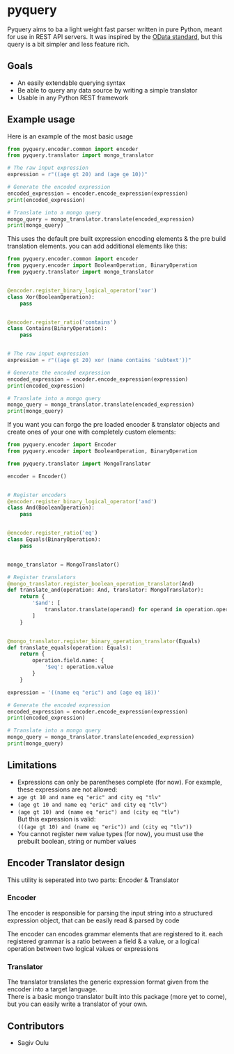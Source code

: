 # pyquery

Pyquery aims to ba a light weight fast parser written in pure Python, meant for use in REST API servers.
It was inspired by the [OData standard](https://www.odata.org/), but this query is a bit simpler and less feature rich.

## Goals
* An easily extendable querying syntax
* Be able to query any data source by writing a simple translator
* Usable in any Python REST framework


## Example usage

Here is an example of the most basic usage
```python
from pyquery.encoder.common import encoder
from pyquery.translator import mongo_translator

# The raw input expression
expression = r"((age gt 20) and (age ge 10))"

# Generate the encoded expression
encoded_expression = encoder.encode_expression(expression)
print(encoded_expression)

# Translate into a mongo query
mongo_query = mongo_translator.translate(encoded_expression)
print(mongo_query)
```

This uses the default pre built expression encoding elements & the pre build
translation elements. you can add additional elements like this:
```python
from pyquery.encoder.common import encoder
from pyquery.encoder import BooleanOperation, BinaryOperation
from pyquery.translator import mongo_translator


@encoder.register_binary_logical_operator('xor')
class Xor(BooleanOperation):
    pass


@encoder.register_ratio('contains')
class Contains(BinaryOperation):
    pass


# The raw input expression
expression = r"((age gt 20) xor (name contains 'subtext'))"

# Generate the encoded expression
encoded_expression = encoder.encode_expression(expression)
print(encoded_expression)

# Translate into a mongo query
mongo_query = mongo_translator.translate(encoded_expression)
print(mongo_query)
```

If you want you can forgo the pre loaded encoder & translator objects and create ones of your one with completely custom elements:

```python
from pyquery.encoder import Encoder
from pyquery.encoder import BooleanOperation, BinaryOperation

from pyquery.translator import MongoTranslator

encoder = Encoder()


# Register encoders
@encoder.register_binary_logical_operator('and')
class And(BooleanOperation):
    pass


@encoder.register_ratio('eq')
class Equals(BinaryOperation):
    pass


mongo_translator = MongoTranslator()

# Register translators
@mongo_translator.register_boolean_operation_translator(And)
def translate_and(operation: And, translator: MongoTranslator):
    return {
        '$and': [
            translator.translate(operand) for operand in operation.operands
        ]
    }


@mongo_translator.register_binary_operation_translator(Equals)
def translate_equals(operation: Equals):
    return {
        operation.field.name: {
            '$eq': operation.value
        }
    }

expression = '((name eq "eric") and (age eq 18))'

# Generate the encoded expression
encoded_expression = encoder.encode_expression(expression)
print(encoded_expression)

# Translate into a mongo query
mongo_query = mongo_translator.translate(encoded_expression)
print(mongo_query)
```

## Limitations
* Expressions can only be parentheses complete (for now).
For example, these expressions are not allowed:
* ```age gt 10 and name eq "eric" and city eq "tlv"```
* ```(age gt 10 and name eq "eric" and city eq "tlv")```
* ```(age gt 10) and (name eq "eric") and (city eq "tlv")```\
But this expression is valid:\
```(((age gt 10) and (name eq "eric")) and (city eq "tlv"))```
* You cannot register new value types (for now), you must use the prebuilt boolean, string or number values

## Encoder Translator design
This utility is seperated into two parts: Encoder & Translator

### Encoder
The encoder is responsible for parsing the input string into a structured expression object, 
that can be easily read & parsed by code

The encoder can encodes grammar elements that are registered to it. each registered grammar is a 
ratio between a field & a value, or a logical operation between two logical values or expressions 

### Translator
The translator translates the generic expression format given from the encoder into a target language.\
There is a basic mongo translator built into this package (more yet to come), but you can easily write 
a translator of your own.

## Contributors
* Sagiv Oulu

